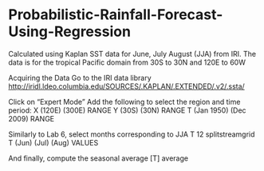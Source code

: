 # Probabilistic-Rainfall-Forecast-Using-Regression
Calculated using Kaplan SST data for June, July August (JJA) from IRI.  The data is for the tropical Pacific domain from 30S to 30N and 120E to 60W

Acquiring the Data
Go to the IRI data library
http://iridl.ldeo.columbia.edu/SOURCES/.KAPLAN/.EXTENDED/.v2/.ssta/ 	

Click on “Expert Mode”
Add the following to select the region and time period:
  X (120E) (300E) RANGE
  Y (30S) (30N) RANGE
  T (Jan 1950) (Dec 2009) RANGE

Similarly to Lab 6, select months corresponding to JJA
  T 12 splitstreamgrid
  T (Jun) (Jul) (Aug) VALUES

And finally, compute the seasonal average
[T] average
